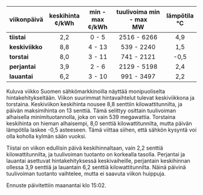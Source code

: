 | viikonpäivä  | keskihinta<br>¢/kWh | min - max<br>¢/kWh | tuulivoima min - max<br>MW | lämpötila<br>°C |
|:-------------|:----------------:|:----------------:|:-------------:|:-------------:|
| **tiistai**  |       2,2        |       0 - 5      |   2516 - 6266 |       4,9     |
| **keskiviikko** |      8,8       |      4 - 13      |    539 - 2240 |       1,5     |
| **torstai**  |       8,0        |      3 - 11      |    741 - 2121 |      -0,5     |
| **perjantai** |      3,9        |       2 - 6      |   2129 - 5198 |       2,4     |
| **lauantai** |       6,2        |      3 - 10      |    991 - 3497 |       2,2     |

Kuluva viikko Suomen sähkömarkkinoilla näyttää monipuoliselta hintakehitykseltään. Viikon suurimmat hintavaihtelut tulevat keskiviikkona ja torstaina. Keskiviikon keskihinta nousee 8,8 senttiin kilowattitunnilta, ja päivän maksimihinta on 13 senttiä. Tämä selittyy osittain tuulivoiman alhaisella minimituotannolla, joka on vain 539 megawattia. Torstaina keskihinta on hieman alhaisempi, 8,0 senttiä kilowattitunnilta, mutta päivän lämpötila laskee -0,5 asteeseen. Tämä viittaa siihen, että sähkön kysyntä voi olla koholla kylmän sään vuoksi.

Tiistai on viikon edullisin päivä keskihinnaltaan, vain 2,2 senttiä kilowattitunnilta, ja tuulivoiman tuotanto on korkealla tasolla. Perjantai ja lauantai asettuvat hintakehityksessä keskivaiheille, perjantain keskihinnan ollessa 3,9 senttiä ja lauantain 6,2 senttiä kilowattitunnilta. Näinä päivinä tuulivoiman tuotanto vaihtelee, mutta ei saavuta viikon huippuja.

Ennuste päivitettiin maanantai klo 15:02.